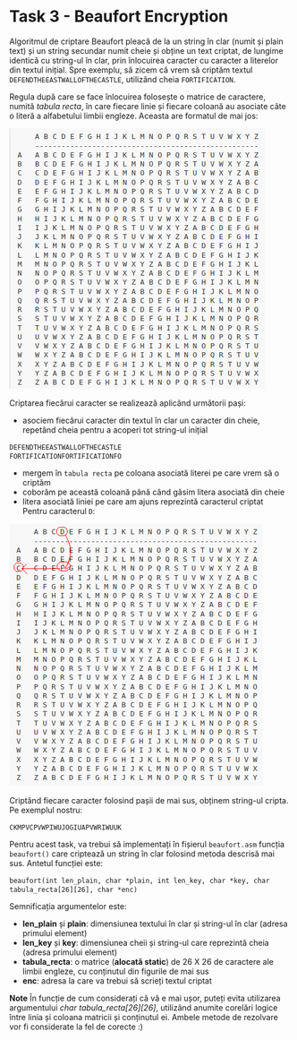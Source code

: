 # Task 3 - Beaufort Encryption #
Algoritmul de criptare Beaufort pleacă de la un string în clar (numit și plain text)
și un string secundar numit cheie și obține un text criptat, de lungime identică cu string-ul în clar,
prin înlocuirea caracter cu caracter a literelor din textul inițial.
Spre exemplu, să zicem că vrem să criptăm textul `DEFENDTHEEASTWALLOFTHECASTLE`, utilizând cheia
`FORTIFICATION`.

Regula după care se face înlocuirea folosește o matrice de caractere, numită *tabula recta*,
în care fiecare linie și fiecare coloană au asociate câte o literă a alfabetului limbii engleze.
Aceasta are formatul de mai jos:

![](./img/Beaufort-1.png)

Criptarea fiecărui caracter se realizează aplicând următorii pași:
- asociem fiecărui caracter din textul în clar un caracter din cheie,
repetând cheia pentru a acoperi tot string-ul inițial
```
DEFENDTHEEASTWALLOFTHECASTLE
FORTIFICATIONFORTIFICATIONFO
```
- mergem în `tabula recta` pe coloana asociată literei pe care vrem să o criptăm
- coborâm pe această coloană până când găsim litera asociată din cheie
- litera asociată liniei pe care am ajuns reprezintă caracterul criptat  
Pentru caracterul `D`:

![](./img/beaufort-2.png)

Criptând fiecare caracter folosind pașii de mai sus, obținem string-ul cripta. Pe exemplul nostru:
```
CKMPVCPVWPIWUJOGIUAPVWRIWUUK
```

Pentru acest task, va trebui să implementați în fișierul `beaufort.asm` funcția
`beaufort()` care criptează un string în clar folosind metoda descrisă mai sus.
Antetul funcției este:
```
beaufort(int len_plain, char *plain, int len_key, char *key, char tabula_recta[26][26], char *enc)
```
Semnificația argumentelor este:
- **len_plain** și **plain**: dimensiunea textului în clar și string-ul în clar (adresa primului element)
- **len_key** și **key**: dimensiunea cheii și string-ul care reprezintă cheia (adresa primului element)
- **tabula_recta**: o matrice (**alocată static**) de 26 X 26 de caractere ale limbii engleze, cu conținutul din figurile de mai sus
- **enc**: adresa la care va trebui să scrieți textul criptat 

**Note**
În funcție de cum considerați că vă e mai ușor, puteți evita utilizarea argumentului *char tabula_recta[26][26]*, utilizând anumite corelări logice între linia și coloana matricii și conținutul ei. Ambele metode de rezolvare vor fi considerate la fel de corecte :)